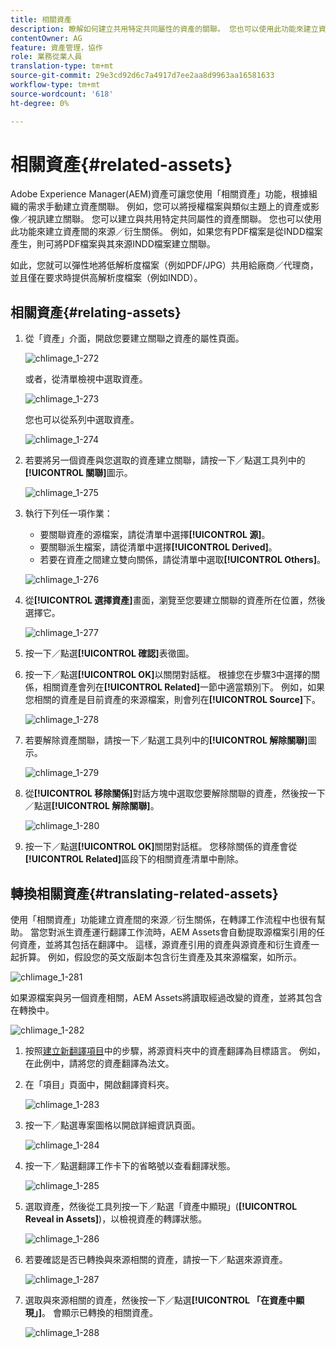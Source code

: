 ```yaml
---
title: 相關資產
description: 瞭解如何建立共用特定共同屬性的資產的關聯。 您也可以使用此功能來建立資產間的來源／衍生關係。
contentOwner: AG
feature: 資產管理，協作
role: 業務從業人員
translation-type: tm+mt
source-git-commit: 29e3cd92d6c7a4917d7ee2aa8d9963aa16581633
workflow-type: tm+mt
source-wordcount: '618'
ht-degree: 0%

---
```



# 相關資產{#related-assets}

Adobe Experience Manager(AEM)資產可讓您使用「相關資產」功能，根據組織的需求手動建立資產關聯。 例如，您可以將授權檔案與類似主題上的資產或影像／視訊建立關聯。 您可以建立與共用特定共同屬性的資產關聯。 您也可以使用此功能來建立資產間的來源／衍生關係。 例如，如果您有PDF檔案是從INDD檔案產生，則可將PDF檔案與其來源INDD檔案建立關聯。

如此，您就可以彈性地將低解析度檔案（例如PDF/JPG）共用給廠商／代理商，並且僅在要求時提供高解析度檔案（例如INDD）。

## 相關資產{#relating-assets}

1. 從「資產」介面，開啟您要建立關聯之資產的屬性頁面。

   ![chlimage_1-272](assets/chlimage_1-272.png)

   或者，從清單檢視中選取資產。

   ![chlimage_1-273](assets/chlimage_1-273.png)

   您也可以從系列中選取資產。

   ![chlimage_1-274](assets/chlimage_1-274.png)

1. 若要將另一個資產與您選取的資產建立關聯，請按一下／點選工具列中的&#x200B;**[!UICONTROL 關聯]**&#x200B;圖示。

   ![chlimage_1-275](assets/chlimage_1-275.png)

1. 執行下列任一項作業：

   * 要關聯資產的源檔案，請從清單中選擇&#x200B;**[!UICONTROL 源]**。
   * 要關聯派生檔案，請從清單中選擇&#x200B;**[!UICONTROL Derived]**。
   * 若要在資產之間建立雙向關係，請從清單中選取&#x200B;**[!UICONTROL Others]**。

   ![chlimage_1-276](assets/chlimage_1-276.png)

1. 從&#x200B;**[!UICONTROL 選擇資產]**&#x200B;畫面，瀏覽至您要建立關聯的資產所在位置，然後選擇它。

   ![chlimage_1-277](assets/chlimage_1-277.png)

1. 按一下／點選&#x200B;**[!UICONTROL 確認]**&#x200B;表徵圖。
1. 按一下／點選&#x200B;**[!UICONTROL OK]**&#x200B;以關閉對話框。 根據您在步驟3中選擇的關係，相關資產會列在&#x200B;**[!UICONTROL Related]**&#x200B;一節中適當類別下。 例如，如果您相關的資產是目前資產的來源檔案，則會列在&#x200B;**[!UICONTROL Source]**&#x200B;下。

   ![chlimage_1-278](assets/chlimage_1-278.png)

1. 若要解除資產關聯，請按一下／點選工具列中的&#x200B;**[!UICONTROL 解除關聯]**&#x200B;圖示。

   ![chlimage_1-279](assets/chlimage_1-279.png)

1. 從&#x200B;**[!UICONTROL 移除關係]**&#x200B;對話方塊中選取您要解除關聯的資產，然後按一下／點選&#x200B;**[!UICONTROL 解除關聯]**。

   ![chlimage_1-280](assets/chlimage_1-280.png)

1. 按一下／點選&#x200B;**[!UICONTROL OK]**&#x200B;關閉對話框。 您移除關係的資產會從&#x200B;**[!UICONTROL Related]**&#x200B;區段下的相關資產清單中刪除。

## 轉換相關資產{#translating-related-assets}

使用「相關資產」功能建立資產間的來源／衍生關係，在轉譯工作流程中也很有幫助。 當您對派生資產運行翻譯工作流時，AEM Assets會自動提取源檔案引用的任何資產，並將其包括在翻譯中。 這樣，源資產引用的資產與源資產和衍生資產一起折算。 例如，假設您的英文版副本包含衍生資產及其來源檔案，如所示。

![chlimage_1-281](assets/chlimage_1-281.png)

如果源檔案與另一個資產相關，AEM Assets將讀取經過改變的資產，並將其包含在轉換中。

![chlimage_1-282](assets/chlimage_1-282.png)

1. 按照[建立新翻譯項目](translation-projects.md#create-a-new-translation-project)中的步驟，將源資料夾中的資產翻譯為目標語言。 例如，在此例中，請將您的資產翻譯為法文。
1. 在「項目」頁面中，開啟翻譯資料夾。

   ![chlimage_1-283](assets/chlimage_1-283.png)

1. 按一下／點選專案圖格以開啟詳細資訊頁面。

   ![chlimage_1-284](assets/chlimage_1-284.png)

1. 按一下／點選翻譯工作卡下的省略號以查看翻譯狀態。

   ![chlimage_1-285](assets/chlimage_1-285.png)

1. 選取資產，然後從工具列按一下／點選「資產中顯現」(**[!UICONTROL Reveal in Assets]**)，以檢視資產的轉譯狀態。

   ![chlimage_1-286](assets/chlimage_1-286.png)

1. 若要確認是否已轉換與來源相關的資產，請按一下／點選來源資產。

   ![chlimage_1-287](assets/chlimage_1-287.png)

1. 選取與來源相關的資產，然後按一下／點選&#x200B;**[!UICONTROL 「在資產中顯現」]**。 會顯示已轉換的相關資產。

   ![chlimage_1-288](assets/chlimage_1-288.png)
